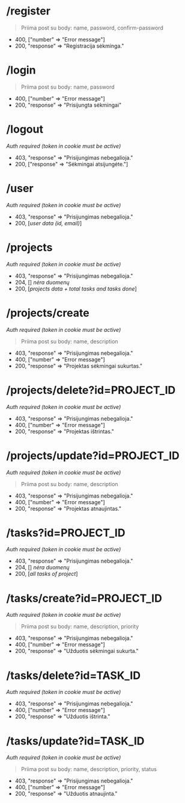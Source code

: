 # /register

> Priima post su body:
name,
password,
confirm-password

- 400, ["number" => "Error message"]
- 200, "response" => "Registracija sėkminga."

# /login

> Priima post su body:
name,
password

- 400, ["number" => "Error message"]
- 200, "response" => "Prisijungta sėkmingai"

# /logout
*Auth required (token in cookie must be active)*

- 403, "response" => "Prisijungimas nebegalioja."
- 200, ["response" => "Sėkmingai atsijungėte."]

# /user
*Auth required (token in cookie must be active)*

- 403, "response" => "Prisijungimas nebegalioja."
- 200, [*user data (id, email)*]

# /projects
*Auth required (token in cookie must be active)*

- 403, "response" => "Prisijungimas nebegalioja."
- 204, [] *nėra duomenų*
- 200, [*projects data + total tasks and tasks done*]

# /projects/create
*Auth required (token in cookie must be active)*

> Priima post su body:
name,
description

- 403, "response" => "Prisijungimas nebegalioja."
- 400, ["number" => "Error message"]
- 200, "response" => "Projektas sėkmingai sukurtas."

# /projects/delete?id=PROJECT_ID
*Auth required (token in cookie must be active)*

- 403, "response" => "Prisijungimas nebegalioja."
- 400, ["number" => "Error message"]
- 200, "response" => "Projektas ištrintas."

# /projects/update?id=PROJECT_ID
*Auth required (token in cookie must be active)*

> Priima post su body:
name,
description

- 403, "response" => "Prisijungimas nebegalioja."
- 400, ["number" => "Error message"]
- 200, "response" => "Projektas atnaujintas."


# /tasks?id=PROJECT_ID
*Auth required (token in cookie must be active)*

- 403, "response" => "Prisijungimas nebegalioja."
- 204, [] *nėra duomenų*
- 200, [*all tasks of project*]

# /tasks/create?id=PROJECT_ID
*Auth required (token in cookie must be active)*

> Priima post su body:
name,
description,
priority

- 403, "response" => "Prisijungimas nebegalioja."
- 400, ["number" => "Error message"]
- 200, "response" => "Užduotis sėkmingai sukurta."

# /tasks/delete?id=TASK_ID
*Auth required (token in cookie must be active)*

- 403, "response" => "Prisijungimas nebegalioja."
- 400, ["number" => "Error message"]
- 200, "response" => "Užduotis ištrinta."

# /tasks/update?id=TASK_ID
*Auth required (token in cookie must be active)*

> Priima post su body:
name,
description,
priority,
status

- 403, "response" => "Prisijungimas nebegalioja."
- 400, ["number" => "Error message"]
- 200, "response" => "Užduotis atnaujinta."